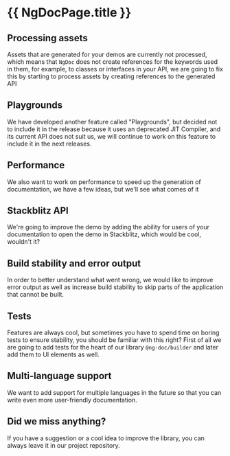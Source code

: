 # {{ NgDocPage.title }}

## Processing assets

Assets that are generated for your demos are currently not processed, which means that `NgDoc`
does not create references for the keywords used in them, for example, to classes or interfaces in
your API, we are going to fix this by starting to process assets by creating references to the
generated API

## Playgrounds

We have developed another feature called "Playgrounds", but decided not to include it in the release
because it uses an deprecated JIT Compiler, and its current API does not suit us, we will continue to
work on this feature to include it in the next releases.

## Performance

We also want to work on performance to speed up the generation of documentation, we have a few
ideas, but we'll see what comes of it

## Stackblitz API

We're going to improve the demo by adding the ability for users of your documentation to open the
demo in Stackblitz, which would be cool, wouldn't it?

## Build stability and error output

In order to better understand what went wrong, we would like to improve error output as well as
increase build stability to skip parts of the application that cannot be built.

## Tests

Features are always cool, but sometimes you have to spend time on boring tests to ensure stability,
you should be familiar with this right? First of all we are going to add tests for the heart of
our library `@ng-doc/builder` and later add them to UI elements as well.

## Multi-language support

We want to add support for multiple languages in the future so that you can write even more
user-friendly documentation.

## Did we miss anything?

If you have a suggestion or a cool idea to improve the library, you can always leave it in our
project repository.
